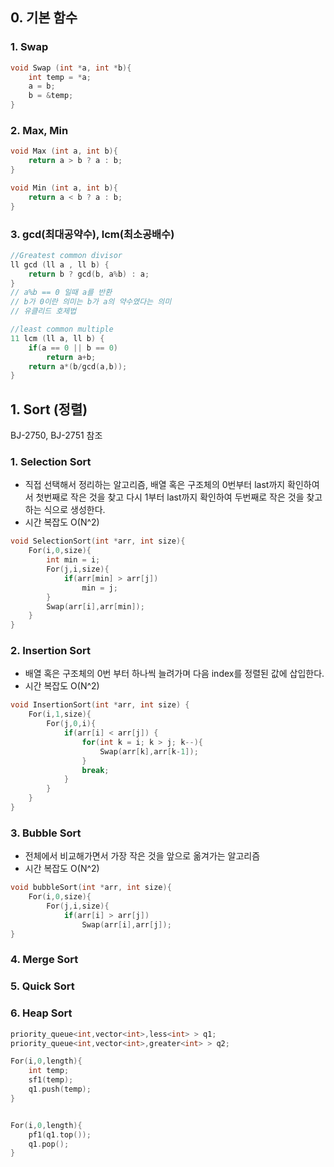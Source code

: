 ## 0. 기본 함수
### 1. Swap
```cpp
void Swap (int *a, int *b){
	int temp = *a;
    a = b;
    b = &temp;
}
```
### 2. Max, Min
```cpp
void Max (int a, int b){
	return a > b ? a : b;
}

void Min (int a, int b){
	return a < b ? a : b;
}
```

### 3. gcd(최대공약수), lcm(최소공배수)
```cpp
//Greatest common divisor
ll gcd (ll a , ll b) {
	return b ? gcd(b, a%b) : a;
}
// a%b == 0 일때 a를 반환
// b가 0이란 의미는 b가 a의 약수였다는 의미
// 유클리드 호제법

//least common multiple
11 lcm (ll a, ll b) {
	if(a == 0 || b == 0)
    	return a+b;
    return a*(b/gcd(a,b));
}
```

## 1. Sort (정렬)
BJ-2750, BJ-2751 참조

### 1. Selection Sort
- 직접 선택해서 정리하는 알고리즘, 배열 혹은 구조체의 0번부터 last까지 확인하여서 첫번째로 작은 것을 찾고
다시 1부터 last까지 확인하여 두번째로 작은 것을 찾고 하는 식으로 생성한다.
- 시간 복잡도 O(N^2)

```cpp
void SelectionSort(int *arr, int size){
    For(i,0,size){
        int min = i;
        For(j,i,size){
            if(arr[min] > arr[j])
                min = j;
        }
        Swap(arr[i],arr[min]);
    }
}
```

### 2. Insertion Sort
- 배열 혹은 구조체의 0번 부터 하나씩 늘려가며 다음 index를 정렬된 값에 삽입한다.
- 시간 복잡도 O(N^2)

```cpp
void InsertionSort(int *arr, int size) {
    For(i,1,size){
        For(j,0,i){
            if(arr[i] < arr[j]) {
                for(int k = i; k > j; k--){
                    Swap(arr[k],arr[k-1]);
                }
                break;
            }
        }
    }
}
```

### 3. Bubble Sort
- 전체에서 비교해가면서 가장 작은 것을 앞으로 옮겨가는 알고리즘
- 시간 복잡도 O(N^2)

```cpp
void bubbleSort(int *arr, int size){
    For(i,0,size){
        For(j,i,size){
            if(arr[i] > arr[j])
                Swap(arr[i],arr[j]);
}
```

### 4. Merge Sort

### 5. Quick Sort

### 6. Heap Sort

```cpp
priority_queue<int,vector<int>,less<int> > q1;
priority_queue<int,vector<int>,greater<int> > q2;

For(i,0,length){
    int temp;
    sf1(temp);
    q1.push(temp);
}


For(i,0,length){
    pf1(q1.top());
    q1.pop();
}
```
